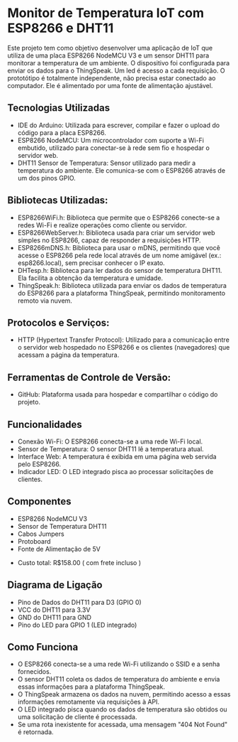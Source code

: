 # Monitor de Temperatura IoT com ESP8266 e DHT11
Este projeto tem como objetivo desenvolver uma aplicação de IoT que utiliza de uma placa ESP8266 NodeMCU V3 e um sensor DHT11 para monitorar a temperatura de um ambiente. O dispositivo foi configurada para enviar os dados para o ThingSpeak.
Um led é acesso a cada requisição. O prototótipo é totalmente independente, não precisa estar conectado ao computador. Ele é alimentado por uma fonte de alimentação ajustável. 

## Tecnologias Utilizadas
- IDE do Arduino: Utilizada para escrever, compilar e fazer o upload do código para a placa ESP8266. 
- ESP8266 NodeMCU: Um microcontrolador com suporte a Wi-Fi embutido, utilizado para conectar-se à rede sem fio e hospedar o servidor web.
- DHT11 Sensor de Temperatura: Sensor utilizado para medir a temperatura do ambiente. Ele comunica-se com o ESP8266 através de um dos pinos GPIO.

## Bibliotecas Utilizadas:
- ESP8266WiFi.h: Biblioteca que permite que o ESP8266 conecte-se a redes Wi-Fi e realize operações como cliente ou servidor.
- ESP8266WebServer.h: Biblioteca usada para criar um servidor web simples no ESP8266, capaz de responder a requisições HTTP.
- ESP8266mDNS.h: Biblioteca para usar o mDNS, permitindo que você acesse o ESP8266 pela rede local através de um nome amigável (ex.: esp8266.local), sem precisar conhecer o IP exato.
- DHTesp.h: Biblioteca para ler dados do sensor de temperatura DHT11. Ela facilita a obtenção da temperatura e umidade.
- ThingSpeak.h: Biblioteca utilizada para enviar os dados de temperatura do ESP8266 para a plataforma ThingSpeak, permitindo monitoramento remoto via nuvem.

## Protocolos e Serviços:
- HTTP (Hypertext Transfer Protocol): Utilizado para a comunicação entre o servidor web hospedado no ESP8266 e os clientes (navegadores) que acessam a página da temperatura. 

## Ferramentas de Controle de Versão:
- GitHub: Plataforma usada para hospedar e compartilhar o código do projeto.

## Funcionalidades
- Conexão Wi-Fi: O ESP8266 conecta-se a uma rede Wi-Fi local.
- Sensor de Temperatura: O sensor DHT11 lê a temperatura atual.
- Interface Web: A temperatura é exibida em uma página web servida pelo ESP8266. 
- Indicador LED: O LED integrado pisca ao processar solicitações de clientes.

## Componentes
- ESP8266 NodeMCU V3
- Sensor de Temperatura DHT11
- Cabos Jumpers
- Protoboard
- Fonte de Alimentação de 5V

+  Custo total: R$158.00 ( com frete incluso )

## Diagrama de Ligação
- Pino de Dados do DHT11 para D3 (GPIO 0)
- VCC do DHT11 para 3.3V
- GND do DHT11 para GND
- Pino do LED para GPIO 1 (LED integrado)

## Como Funciona
- O ESP8266 conecta-se a uma rede Wi-Fi utilizando o SSID e a senha fornecidos.
- O sensor DHT11 coleta os dados de temperatura do ambiente e envia essas informações para a plataforma ThingSpeak.
- O ThingSpeak armazena os dados na nuvem, permitindo acesso a essas informações remotamente via requisições à API.
- O LED integrado pisca quando os dados de temperatura são obtidos ou uma solicitação de cliente é processada.
- Se uma rota inexistente for acessada, uma mensagem "404 Not Found" é retornada.